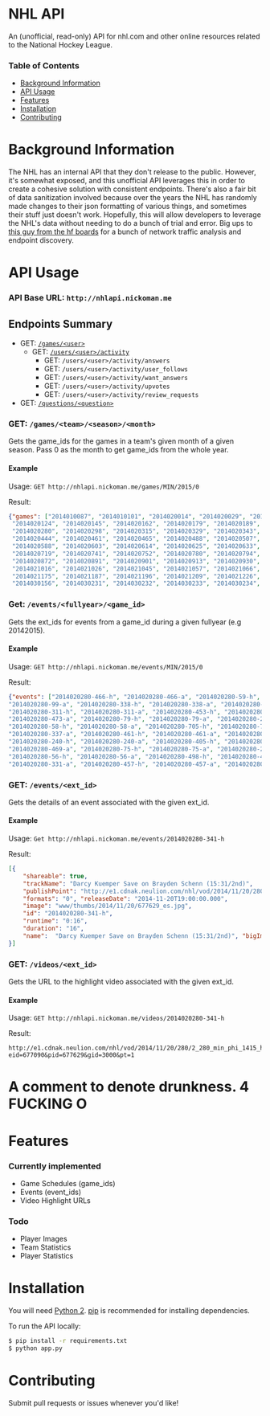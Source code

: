 NHL API
=========

An (unofficial, read-only) API for nhl.com and other online resources related to the National Hockey League.

### Table of Contents
* [Background Information](#background-information)
* [API Usage](#api-usage)
* [Features](#features)
* [Installation](#installation)
* [Contributing](#contributing)

# Background Information

The NHL has an internal API that they don't release to the public. However, it's somewhat exposed, and this unofficial API leverages
this in order to create a cohesive solution with consistent endpoints. There's also a fair bit of data sanitization involved because
over the years the NHL has randomly made changes to their json formatting of various things, and sometimes their stuff just doesn't work.
Hopefully, this will allow developers to leverage the NHL's data without needing to do a bunch of trial and error. Big ups to 
[this guy from the hf boards](http://hfboards.hockeysfuture.com/showthread.php?t=1596119) for a bunch of network traffic analysis and 
endpoint discovery.

# API Usage
### API Base URL: `http://nhlapi.nickoman.me`

## Endpoints Summary
* GET: [`/games/<user>`](#get-usersuser)
  * GET: [`/users/<user>/activity`](#get-usersuseractivity)
    * GET: `/users/<user>/activity/answers`
    * GET: `/users/<user>/activity/user_follows`
    * GET: `/users/<user>/activity/want_answers`
    * GET: `/users/<user>/activity/upvotes`
    * GET: `/users/<user>/activity/review_requests`
* GET: [`/questions/<question>`](#get-questionsquestion)


### GET: `/games/<team>/<season>/<month>`

Gets the game_ids for the games in a team's given month of a given season. Pass 0 as the month to get
game_ids from the whole year.

#### Example
Usage: `GET http://nhlapi.nickoman.me/games/MIN/2015/0`

Result:
```json
{"games": ["2014010087", "2014010101", "2014020014", "2014020029", "2014020062", "2014020074", "2014020097", "2014020114", "2014020122",
 "2014020124", "2014020145", "2014020162", "2014020179", "2014020189", "2014020205", "2014020220", "2014020238", "2014020249", "2014020261",
 "2014020280", "2014020298", "2014020315", "2014020329", "2014020343", "2014020351", "2014020372", "2014020387", "2014020415", "2014020430",
 "2014020444", "2014020461", "2014020465", "2014020488", "2014020507", "2014020520", "2014020536", "2014020549", "2014020562", "2014020572",
 "2014020588", "2014020603", "2014020614", "2014020625", "2014020633", "2014020645", "2014020669", "2014020680", "2014020687", "2014020706",
 "2014020719", "2014020741", "2014020752", "2014020780", "2014020794", "2014020805", "2014020815", "2014020828", "2014020844", "2014020855",
 "2014020872", "2014020891", "2014020901", "2014020913", "2014020930", "2014020947", "2014020958", "2014020965", "2014020982", "2014020997",
 "2014021016", "2014021026", "2014021045", "2014021057", "2014021066", "2014021085", "2014021090", "2014021112", "2014021125", "2014021159",
 "2014021175", "2014021187", "2014021196", "2014021209", "2014021226", "2014030151", "2014030152", "2014030153", "2014030154", "2014030155",
 "2014030156", "2014030231", "2014030232", "2014030233", "2014030234", "2014010016", "2014010040", "2014010053", "2014010066"]}
```

### Get: `/events/<fullyear>/<game_id>`

Gets the ext_ids for events from a game_id during a given fullyear (e.g 20142015).

#### Example
Usage: `GET http://nhlapi.nickoman.me/events/MIN/2015/0`

Result:
```json
{"events": ["2014020280-466-h", "2014020280-466-a", "2014020280-59-h", "2014020280-59-a", "2014020280-712-h", "2014020280-712-a", "2014020280-99-h",
"2014020280-99-a", "2014020280-338-h", "2014020280-338-a", "2014020280-490-h", "2014020280-490-a", "2014020280-91-h", "2014020280-91-a",
"2014020280-311-h", "2014020280-311-a", "2014020280-453-h", "2014020280-453-a", "2014020280-54-h", "2014020280-54-a", "2014020280-473-h",
"2014020280-473-a", "2014020280-79-h", "2014020280-79-a", "2014020280-230-h", "2014020280-230-a", "2014020280-344-h", "2014020280-344-a",
"2014020280-58-h", "2014020280-58-a", "2014020280-705-h", "2014020280-705-a", "2014020280-96-h", "2014020280-96-a", "2014020280-337-h",
"2014020280-337-a", "2014020280-461-h", "2014020280-461-a", "2014020280-487-h", "2014020280-487-a", "2014020280-90-h", "2014020280-90-a",
"2014020280-240-h", "2014020280-240-a", "2014020280-405-h", "2014020280-405-a", "2014020280-5-h", "2014020280-5-a", "2014020280-469-h",
"2014020280-469-a", "2014020280-75-h", "2014020280-75-a", "2014020280-214-h", "2014020280-214-a", "2014020280-341-h", "2014020280-341-a",
"2014020280-56-h", "2014020280-56-a", "2014020280-498-h", "2014020280-498-a", "2014020280-94-h", "2014020280-94-a", "2014020280-331-h",
"2014020280-331-a", "2014020280-457-h", "2014020280-457-a", "2014020280-481-h", "2014020280-481-a", "2014020280-85-h", "2014020280-85-a","2014020280-236-h", "2014020280-236-a", "2014020280-349-h", "2014020280-349-a"]}
```

### GET: `/events/<ext_id>`

Gets the details of an event associated with the given ext_id.

#### Example
Usage: `Get http://nhlapi.nickoman.me/events/2014020280-341-h`

Result:
```json
[{
	"shareable": true, 
	"trackName": "Darcy Kuemper Save on Brayden Schenn (15:31/2nd)", 
	"publishPoint": "http://e1.cdnak.neulion.com/nhl/vod/2014/11/20/280/2_280_min_phi_1415_h_discrete_phi341_save_1_1600.mp4?eid=677090&pid=677629gid=3000&pt=1", 
	"formats": "0", "releaseDate": "2014-11-20T19:00:00.000",
	"image": "www/thumbs/2014/11/20/677629_es.jpg",
	"id": "2014020280-341-h",
	"runtime": "0:16",
	"duration": "16",
	"name":  "Darcy Kuemper Save on Brayden Schenn (15:31/2nd)", "bigImage": "www/thumbs/2014/11/20/677629_eb.jpg", "description": "Home broadcast -Minnesota Wild at Philadelphia Flyers - November 20, 2014"
}]
```

### GET: `/videos/<ext_id>`

Gets the URL to the highlight video associated with the given ext_id.

#### Example
Usage: `GET http://nhlapi.nickoman.me/videos/2014020280-341-h`

Result:
```
http://e1.cdnak.neulion.com/nhl/vod/2014/11/20/280/2_280_min_phi_1415_h_discrete_phi341_save_1_1600.mp4?eid=677090&pid=677629&gid=3000&pt=1
```


# A comment to denote drunkness. 4 FUCKING O
# Features
### Currently implemented
* Game Schedules (game_ids)
* Events         (event_ids)
* Video Highlight URLs

### Todo
* Player Images
* Team Statistics
* Player Statistics

# Installation
You will need [Python 2](https://www.python.org/download/). [pip](http://pip.readthedocs.org/en/latest/installing.html) is recommended for installing dependencies.

To run the API locally:
```bash
$ pip install -r requirements.txt
$ python app.py
```

# Contributing
Submit pull requests or issues whenever you'd like!